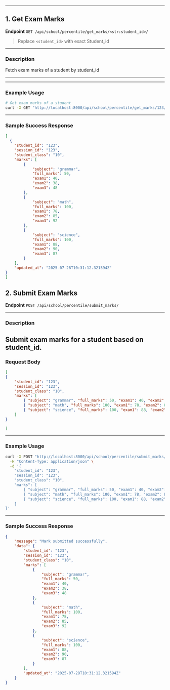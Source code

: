 
---

##  1. Get Exam Marks

**Endpoint**
`GET /api/school/percentile/get_marks/<str:student_id>/`
> Replace `<student_id>` with exact Student_id

---

###  Description

Fetch exam marks of a student by student_id

---

---

###  Example Usage

```bash
# Get exam marks of a student
curl -X GET "http://localhost:8000/api/school/percentile/get_marks/123/"


```

---

###  Sample Success Response

```json
[
  {
    "student_id": "123",
    "session_id": "123",
    "student_class": "10",
    "marks": [
        {
            "subject": "grammar",
            "full_marks": 50,
            "exam1": 40,
            "exam2": 38,
            "exam3": 48
        },
        {
            "subject": "math",
            "full_marks": 100,
            "exam1": 78,
            "exam2": 85,
            "exam3": 92
        },
        {
            "subject": "science",
            "full_marks": 100,
            "exam1": 88,
            "exam2": 90,
            "exam3": 87
        }
    ],
    "updated_at": "2025-07-28T10:31:12.321594Z"
}
]
```



## 2. Submit Exam Marks

**Endpoint**
`POST /api/school/percentile/submit_marks/`

---

###  Description

Submit exam marks for a student based on student_id.
---

###  Request Body
```json
[
{
    "student_id": "123",
    "session_id": "123",
    "student_class": "10",
    "marks": [
        { "subject": "grammar", "full_marks": 50, "exam1": 40, "exam2": 38, "exam3": 48 },
        { "subject": "math", "full_marks": 100, "exam1": 78, "exam2": 85, "exam3": 92 },
        { "subject": "science", "full_marks": 100, "exam1": 88, "exam2": 90, "exam3": 87 }
    ]
}

]
```

---

###  Example Usage

```bash
curl -X POST "http://localhost:8000/api/school/percentile/submit_marks/" \
  -H "Content-Type: application/json" \
  -d '{
    "student_id": "123",
    "session_id": "123",
    "student_class": "10",
    "marks": [
        { "subject": "grammar", "full_marks": 50, "exam1": 40, "exam2": 38, "exam3": 48 },
        { "subject": "math", "full_marks": 100, "exam1": 78, "exam2": 85, "exam3": 92 },
        { "subject": "science", "full_marks": 100, "exam1": 88, "exam2": 90, "exam3": 87 }
    ]
}'
```

---

###  Sample Success Response

```json
{
    "message": "Mark submitted successfully",
    "data": {
        "student_id": "123",
        "session_id": "123",
        "student_class": "10",
        "marks": [
            {
                "subject": "grammar",
                "full_marks": 50,
                "exam1": 40,
                "exam2": 38,
                "exam3": 48
            },
            {
                "subject": "math",
                "full_marks": 100,
                "exam1": 78,
                "exam2": 85,
                "exam3": 92
            },
            {
                "subject": "science",
                "full_marks": 100,
                "exam1": 88,
                "exam2": 90,
                "exam3": 87
            }
        ],
        "updated_at": "2025-07-28T10:31:12.321594Z"
    }
}
```



